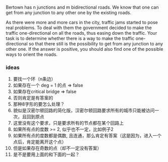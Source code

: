 Bertown has n junctions and m bidirectional roads. We know that one can get from any junction to any other one by the existing roads.

As there were more and more cars in the city, traffic jams started to pose real problems. To deal with them the government decided to make the traffic one-directional on all the roads, thus easing down the traffic. Your task is to determine whether there is a way to make the traffic one-directional so that there still is the possibility to get from any junction to any other one. If the answer is positive, you should also find one of the possible ways to orient the roads.

### ideas
1. 要找一个环（n条边）
2. 如果存在一个 deg = 1 的点 => false
3. 如果存在critical bridge => false
4. 否则肯定是有答案的
5. 那种8字形的要怎么处理？
6. 貌似是汉密尔顿回路的简化版，汉密尔顿回路要求所有的城市只能被访问一次，且回到原点
7. 这里没有这个要求，只是要求所有的节点都在某个回路上
8. 如果所有点的度数 >= 2, 似乎也不一定，比如例子2
9. 如果所有点的度数都是偶数, 且连通，那么肯定有答案（这是因为，进入一个点后，肯定能离开这个点）
10. 但是如果存在奇数的点（却不一定没有答案）
11. 是不是要用上面的和下面的一起？